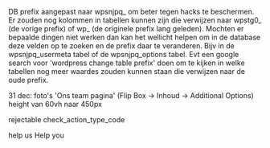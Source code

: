 DB prefix aangepast naar wpsnjpq_ om beter tegen hacks te beschermen. Er zouden nog kolommen in tabellen kunnen zijn die verwijzen naar wpstg0_ (de vorige prefix) of wp_ (de originele prefix lang geleden). Mochten er bepaalde dingen niet werken dan kan het wellicht helpen om in de database deze velden op te zoeken en de prefix daar te veranderen. Bijv in de wpsnjpq_usermeta tabel of de wpsnjpq_options tabel. Evt een google search voor 'wordpress change table prefix' doen om te kijken in welke tabellen nog meer waardes zouden kunnen staan die verwijzen naar de oude prefix.


31 dec:
foto's 'Ons team pagina' (Flip Box -> Inhoud -> Additional Options) height van 60vh naar 450px

rejectable
check_action_type_code


help
us
Help
you